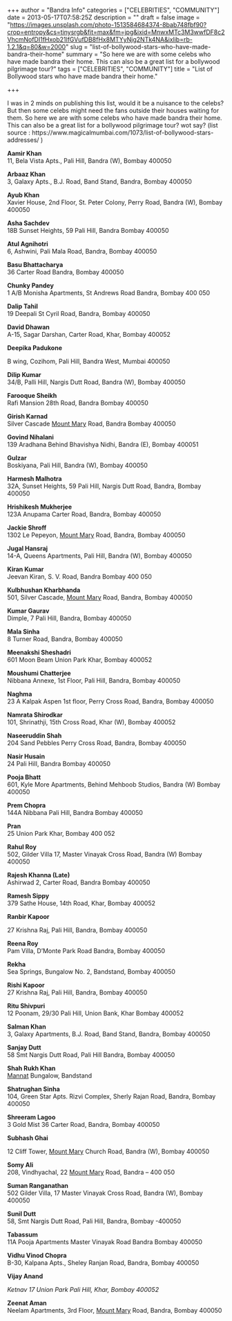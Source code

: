 +++
author = "Bandra Info"
categories = ["CELEBRITIES", "COMMUNITY"]
date = 2013-05-17T07:58:25Z
description = ""
draft = false
image = "https://images.unsplash.com/photo-1513584684374-8bab748fbf90?crop=entropy&cs=tinysrgb&fit=max&fm=jpg&ixid=MnwxMTc3M3wwfDF8c2VhcmNofDI1fHxob21lfGVufDB8fHx8MTYyNjg2NTk4NA&ixlib=rb-1.2.1&q=80&w=2000"
slug = "list-of-bollywood-stars-who-have-made-bandra-their-home"
summary = "So here we are with some celebs who have made bandra their home. This can also be a great list for a bollywood pilgrimage tour?"
tags = ["CELEBRITIES", "COMMUNITY"]
title = "List of Bollywood stars who have made bandra their home."

+++


<p>I was in 2 minds on publishing this list, would it be a nuisance to the celebs? But then some celebs might need the fans outside their houses waiting for them. So here we are with some celebs who have made bandra their home. This can also be a great list for a bollywood pilgrimage tour? wot say? (list source : https://www.magicalmumbai.com/1073/list-of-bollywood-stars-addresses/ )</p>
<p><strong>Aamir Khan</strong><br />
11, Bela Vista Apts., Pali Hill, Bandra (W), Bombay 400050</p>
<p><strong>Arbaaz Khan</strong><br />
3, Galaxy Apts., B.J. Road, Band Stand, Bandra, Bombay 400050</p>
<p><strong>Ayub Khan</strong><br />
Xavier House, 2nd Floor, St. Peter Colony, Perry Road, Bandra (W), Bombay 400050</p>
<p><strong>Asha Sachdev</strong><br />
18B Sunset Heights, 59 Pali Hill, Bandra Bombay 400050</p>
<p><strong>Atul Agnihotri</strong><br />
6, Ashwini, Pali Mala Road, Bandra, Bombay 400050</p>
<p><strong>Basu Bhattacharya</strong><br />
36 Carter Road Bandra, Bombay 400050</p>
<p><strong>Chunky Pandey</strong><br />
1 A/B Monisha Apartments, St Andrews Road Bandra, Bombay 400 050</p>
<p><strong>Dalip Tahil</strong><br />
19 Deepali St Cyril Road, Bandra, Bombay 400050</p>
<p><strong>David Dhawan</strong><br />
A-15, Sagar Darshan, Carter Road, Khar, Bombay 400052</p>
<p><strong>Deepika Padukone</strong></p>
<p><strong></strong>B wing, Cozihom, Pali Hill, Bandra West, Mumbai 400050</p>
<p><strong>Dilip Kumar</strong><br />
34/B, Palli Hill, Nargis Dutt Road, Bandra (W), Bombay 400050</p>
<p><strong>Farooque Sheikh</strong><br />
Rafi Mansion 28th Road, Bandra Bombay 400050</p>
<p><strong>Girish Karnad</strong><br />
Silver Cascade <a href="https://www.magicalmumbai.com/1009/mount-mary-church-bandra/">Mount Mary</a> Road, Bandra Bombay 400050</p>
<p><strong>Govind Nihalani</strong><br />
139 Aradhana Behind Bhavishya Nidhi, Bandra (E), Bombay 400051</p>
<p><strong>Gulzar</strong><br />
Boskiyana, Pali Hill, Bandra (W), Bombay 400050</p>
<p><strong>Harmesh Malhotra</strong><br />
32A, Sunset Heights, 59 Pali Hill, Nargis Dutt Road, Bandra, Bombay 400050</p>
<p><strong>Hrishikesh Mukherjee</strong><br />
123A Anupama Carter Road, Bandra, Bombay 400050</p>
<p><strong>Jackie Shroff</strong><br />
1302 Le Pepeyon, <a href="https://www.magicalmumbai.com/1009/mount-mary-church-bandra/">Mount Mary</a> Road, Bandra, Bombay 400050</p>
<p><strong>Jugal Hansraj</strong><br />
14-A, Queens Apartments, Pali Hill, Bandra (W), Bombay 400050</p>
<p><strong>Kiran Kumar</strong><br />
Jeevan Kiran, S. V. Road, Bandra Bombay 400 050</p>
<p><strong>Kulbhushan Kharbhanda</strong><br />
501, Silver Cascade, <a href="https://www.magicalmumbai.com/1009/mount-mary-church-bandra/">Mount Mary</a> Road, Bandra, Bombay 400050</p>
<p><strong>Kumar Gaurav</strong><br />
Dimple, 7 Pali Hill, Bandra, Bombay 400050</p>
<p><strong>Mala Sinha</strong><br />
8 Turner Road, Bandra, Bombay 400050</p>
<p><strong>Meenakshi Sheshadri</strong><br />
601 Moon Beam Union Park Khar, Bombay 400052</p>
<p><strong>Moushumi Chatterjee</strong><br />
Nibbana Annexe, 1st Floor, Pali Hill, Bandra, Bombay 400050</p>
<p><strong>Naghma</strong><br />
23 A Kalpak Aspen 1st floor, Perry Cross Road, Bandra, Bombay 400050</p>
<p><strong>Namrata Shirodkar</strong><br />
101, Shrinathji, 15th Cross Road, Khar (W), Bombay 400052</p>
<p><strong>Naseeruddin Shah</strong><br />
204 Sand Pebbles Perry Cross Road, Bandra, Bombay 400050</p>
<p><strong>Nasir Husain</strong><br />
24 Pali Hill, Bandra Bombay 400050</p>
<p><strong>Pooja Bhatt</strong><br />
601, Kyle More Apartments, Behind Mehboob Studios, Bandra (W) Bombay 400050</p>
<p><strong>Prem Chopra</strong><br />
144A Nibbana Pali Hill, Bandra Bombay 400050</p>
<p><strong>Pran</strong><br />
25 Union Park Khar, Bombay 400 052</p>
<p><strong>Rahul Roy</strong><br />
502, Gilder Villa 17, Master Vinayak Cross Road, Bandra (W) Bombay 400050</p>
<p><strong>Rajesh Khanna (Late)</strong><br />
Ashirwad 2, Carter Road, Bandra Bombay 400050</p>
<p><strong>Ramesh Sippy</strong><br />
379 Sathe House, 14th Road, Khar, Bombay 400052</p>
<p><strong>Ranbir Kapoor</strong></p>
<p>27 Krishna Raj, Pali Hill, Bandra, Bombay 400050</p>
<p><strong>Reena Roy</strong><br />
Pam Villa, D’Monte Park Road Bandra, Bombay 400050</p>
<p><strong>Rekha</strong><br />
Sea Springs, Bungalow No. 2, Bandstand, Bombay 400050</p>
<p><strong>Rishi Kapoor</strong><br />
27 Krishna Raj, Pali Hill, Bandra, Bombay 400050</p>
<p><strong>Ritu Shivpuri</strong><br />
12 Poonam, 29/30 Pali Hill, Union Bank, Khar Bombay 400052</p>
<p><strong>Salman Khan</strong><br />
3, Galaxy Apartments, B.J. Road, Band Stand, Bandra, Bombay 400050</p>
<p><strong>Sanjay Dutt</strong><br />
58 Smt Nargis Dutt Road, Pali Hill Bandra, Bombay 400050</p>
<p><strong>Shah Rukh Khan</strong><br />
<a href="https://www.magicalmumbai.com/192/mannat-shah-rukh-khans-residence-at-bandstand/">Mannat</a> Bungalow, Bandstand</p>
<p><strong>Shatrughan Sinha</strong><br />
104, Green Star Apts. Rizvi Complex, Sherly Rajan Road, Bandra, Bombay 400050</p>
<p><strong>Shreeram Lagoo</strong><br />
3 Gold Mist 36 Carter Road, Bandra, Bombay 400050</p>
<p><strong>Subhash Ghai</strong></p>
<p>12 Cliff Tower, <a href="https://www.magicalmumbai.com/1009/mount-mary-church-bandra/">Mount Mary</a> Church Road, Bandra (W), Bombay 400050</p>
<p><strong>Somy Ali</strong><br />
208, Vindhyachal, 22 <a href="https://www.magicalmumbai.com/1009/mount-mary-church-bandra/">Mount Mary</a> Road, Bandra – 400 050</p>
<p><strong>Suman Ranganathan</strong><br />
502 Gilder Villa, 17 Master Vinayak Cross Road, Bandra (W), Bombay 400050</p>
<p><strong>Sunil Dutt</strong><br />
58, Smt Nargis Dutt Road, Pali Hill, Bandra, Bombay -400050</p>
<p><strong>Tabassum</strong><br />
11A Pooja Apartments Master Vinayak Road Bandra Bombay 400050</p>
<p><strong>Vidhu Vinod Chopra</strong><br />
B-30, Kalpana Apts., Sheley Ranjan Road, Bandra, Bombay 400050</p>
<p><strong>Vijay Anand</strong></p>
<p><em id="__mceDel">Ketnav 17 Union Park Pali Hill, Khar, Bombay 400052</em></p>
<p><strong>Zeenat Aman</strong><br />
Neelam Apartments, 3rd Floor, <a href="https://www.magicalmumbai.com/1009/mount-mary-church-bandra/">Mount Mary</a> Road, Bandra, Bombay 400050</p>



